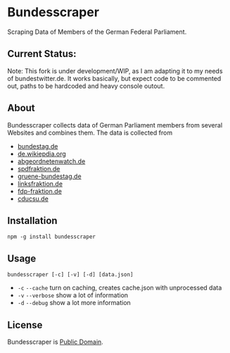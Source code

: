 # Bundesscraper

Scraping Data of Members of the German Federal Parliament.

## Current Status: 

Note: This fork is under development/WIP, as I am adapting it to my needs of bundestwitter.de. It works basically, but expect  code to be commented out, paths to be hardcoded and heavy console outout.


## About

Bundesscraper collects data of German Parliament members from several Websites and combines them. The data is collected from

* [bundestag.de](http://www.bundestag.de/)
* [de.wikiepdia.org](http://de.wikiepdia.org/)
* [abgeordnetenwatch.de](http://www.abgeordnetenwatch.de/)
* [spdfraktion.de](http://www.spdfraktion.de/)
* [gruene-bundestag.de](http://www.gruene-bundestag.de/)
* [linksfraktion.de](http://www.linksfraktion.de/)
* [fdp-fraktion.de](http://www.fdp-fraktion.de/)
* [cducsu.de](http://www.cducsu.de/)

## Installation

````
npm -g install bundesscraper
````

## Usage

````
bundesscraper [-c] [-v] [-d] [data.json]
````

* `-c` `--cache` turn on caching, creates cache.json with unprocessed data
* `-v` `--verbose` show a lot of information
* `-d` `--debug` show a lot more information

## License

Bundesscraper is [Public Domain](./license.md).
